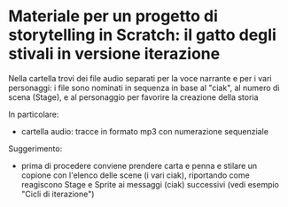 # Materiale per un progetto di storytelling in Scratch: il gatto degli stivali in versione iterazione

Nella cartella trovi dei file audio separati per la voce narrante e per i vari personaggi: 
i file sono nominati in sequenza in base al "ciak", al numero di scena (Stage), e al personaggio per favorire la creazione della storia

In particolare:
- cartella audio: tracce in formato mp3 con numerazione sequenziale

Suggerimento: 
- prima di procedere conviene prendere carta e penna e stilare un copione con l'elenco delle scene (i vari ciak), riportando come reagiscono Stage e Sprite
ai messaggi (ciak) successivi (vedi esempio "Cicli di iterazione")
